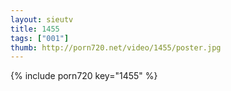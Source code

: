 ```yaml
--- 
layout: sieutv
title: 1455
tags: ["001"]
thumb: http://porn720.net/video/1455/poster.jpg
---
```

{% include porn720 key="1455" %} 
